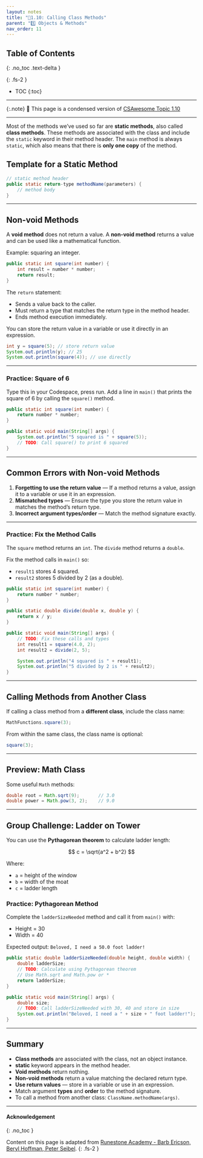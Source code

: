 ```yaml
---
layout: notes
title: "📓1.10: Calling Class Methods" 
parent: "1️⃣ Objects & Methods"
nav_order: 11
---
```


## Table of Contents
{: .no_toc .text-delta }

{: .fs-2 }
- TOC
{:toc}

---

{:.note}
📖 This page is a condensed version of [CSAwesome Topic 1.10](https://runestone.academy/ns/books/published/csawesome2/topic-1-10-calling-class-methods.html) 

---

Most of the methods we’ve used so far are **static methods**, also called **class methods**. These methods are associated with the class and include the `static` keyword in their method header. The `main` method is always `static`, which also means that there is **only one copy** of the method. 

## Template for a Static Method

```java
// static method header
public static return-type methodName(parameters) {
    // method body
}
````

---

## Non-void Methods

A **void method** does not return a value.
A **non-void method** returns a value and can be used like a mathematical function.

Example: squaring an integer.

```java
public static int square(int number) {
    int result = number * number;
    return result;
}
```

The `return` statement:

* Sends a value back to the caller.
* Must return a type that matches the return type in the method header.
* Ends method execution immediately.

You can store the return value in a variable or use it directly in an expression.

```java
int y = square(5); // store return value
System.out.println(y); // 25
System.out.println(square(4)); // use directly
```

---

### **Practice: Square of 6**

<div class="task" markdown="block">

Type this in your Codespace, press run.
Add a line in `main()` that prints the square of 6 by calling the `square()` method.

```java
public static int square(int number) {
    return number * number;
}

public static void main(String[] args) {
    System.out.println("5 squared is " + square(5));
    // TODO: Call square() to print 6 squared
}
```

</div>

---

## Common Errors with Non-void Methods

1. **Forgetting to use the return value** — If a method returns a value, assign it to a variable or use it in an expression.
2. **Mismatched types** — Ensure the type you store the return value in matches the method’s return type.
3. **Incorrect argument types/order** — Match the method signature exactly.

---

### **Practice: Fix the Method Calls**

<div class="task" markdown="block">

The `square` method returns an `int`.
The `divide` method returns a `double`.

Fix the method calls in `main()` so:

* `result1` stores 4 squared.
* `result2` stores 5 divided by 2 (as a double).

```java
public static int square(int number) {
    return number * number;
}

public static double divide(double x, double y) {
    return x / y;
}

public static void main(String[] args) {
    // TODO: Fix these calls and types
    int result1 = square(4.0, 2);
    int result2 = divide(2, 5);

    System.out.println("4 squared is " + result1);
    System.out.println("5 divided by 2 is " + result2);
}
```

</div>

---

## Calling Methods from Another Class

If calling a class method from a **different class**, include the class name:

```java
MathFunctions.square(3);
```

From within the same class, the class name is optional:

```java
square(3);
```

---

## Preview: Math Class

Some useful `Math` methods:

```java
double root = Math.sqrt(9);       // 3.0
double power = Math.pow(3, 2);    // 9.0
```

---

## Group Challenge: Ladder on Tower

You can use the **Pythagorean theorem** to calculate ladder length:

$$
c = \sqrt{a^2 + b^2}
$$

Where:

* `a` = height of the window
* `b` = width of the moat
* `c` = ladder length

### **Practice: Pythagorean Method**

<div class="task" markdown="block">

Complete the `ladderSizeNeeded` method and call it from `main()` with:

* Height = 30
* Width = 40

Expected output:
`Beloved, I need a 50.0 foot ladder!`

```java
public static double ladderSizeNeeded(double height, double width) {
    double ladderSize;
    // TODO: Calculate using Pythagorean theorem
    // Use Math.sqrt and Math.pow or *
    return ladderSize;
}

public static void main(String[] args) {
    double size;
    // TODO: Call ladderSizeNeeded with 30, 40 and store in size
    System.out.println("Beloved, I need a " + size + " foot ladder!");
}
```

</div>

---

## Summary

* **Class methods** are associated with the class, not an object instance.
* **static** keyword appears in the method header.
* **Void methods** return nothing.
* **Non-void methods** return a value matching the declared return type.
* **Use return values** — store in a variable or use in an expression.
* Match argument **types** and **order** to the method signature.
* To call a method from another class: `ClassName.methodName(args)`.


---

#### Acknowledgement
{: .no_toc }

Content on this page is adapted from [Runestone Academy - Barb Ericson, Beryl Hoffman, Peter Seibel](https://runestone.academy/ns/books/published/csawesome2/csawesome2.html).
{: .fs-2 }

